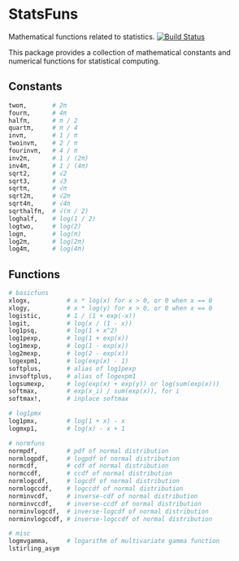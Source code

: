 # StatsFuns

Mathematical functions related to statistics.
[![Build Status](https://travis-ci.org/JuliaStats/StatsFuns.jl.svg?branch=master)](https://travis-ci.org/JuliaStats/StatsFuns.jl)

This package provides a collection of mathematical constants and numerical functions for statistical computing.

## Constants

```julia
twoπ,       # 2π
fourπ,      # 4π
halfπ,      # π / 2
quartπ,     # π / 4
invπ,       # 1 / π
twoinvπ,    # 2 / π
fourinvπ,   # 4 / π
inv2π,      # 1 / (2π)
inv4π,      # 1 / (4π)
sqrt2,      # √2
sqrt3,      # √3
sqrtπ,      # √π
sqrt2π,     # √2π
sqrt4π,     # √4π
sqrthalfπ,  # √(π / 2)
loghalf,    # log(1 / 2)
logtwo,     # log(2)
logπ,       # log(π)
log2π,      # log(2π)
log4π,      # log(4π)
```

## Functions

```julia
# basicfuns
xlogx,          # x * log(x) for x > 0, or 0 when x == 0
xlogy,          # x * log(y) for x > 0, or 0 when x == 0
logistic,       # 1 / (1 + exp(-x))
logit,          # log(x / (1 - x))
log1psq,        # log(1 + x^2)
log1pexp,       # log(1 + exp(x))
log1mexp,       # log(1 - exp(x))
log2mexp,       # log(2 - exp(x))
logexpm1,       # log(exp(x) - 1)
softplus,       # alias of log1pexp
invsoftplus,    # alias of logexpm1
logsumexp,      # log(exp(x) + exp(y)) or log(sum(exp(x)))
softmax,        # exp(x_i) / sum(exp(x)), for i
softmax!,       # inplace softmax

# log1pmx
log1pmx,        # log(1 + x) - x
logmxp1,        # log(x) - x + 1

# normfuns
normpdf,        # pdf of normal distribution
normlogpdf,     # logpdf of normal distribution
normcdf,        # cdf of normal distribution
normccdf,       # ccdf of normal distribution
normlogcdf,     # logcdf of normal distribution
normlogccdf,    # logccdf of normal distribution
norminvcdf,     # inverse-cdf of normal distribution
norminvccdf,    # inverse-ccdf of normal distribution
norminvlogcdf,  # inverse-logcdf of normal distribution
norminvlogccdf, # inverse-logccdf of normal distribution

# misc
logmvgamma,     # logarithm of multivariate gamma function
lstirling_asym
```
